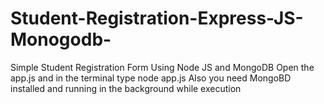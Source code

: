 # Student-Registration-Express-JS-Monogodb-
Simple Student Registration Form Using Node JS and MongoDB
Open the app.js and in the terminal type node app.js
Also you need MongoBD installed and running in the background while execution
